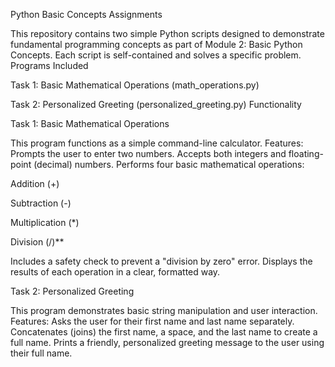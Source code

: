 Python Basic Concepts Assignments

This repository contains two simple Python scripts designed to demonstrate fundamental programming concepts as part of Module 2: Basic Python Concepts. Each script is self-contained and solves a specific problem.
Programs Included

Task 1: Basic Mathematical Operations (math_operations.py)

Task 2: Personalized Greeting (personalized_greeting.py)
Functionality


Task 1: Basic Mathematical Operations

This program functions as a simple command-line calculator.
Features:
Prompts the user to enter two numbers.
Accepts both integers and floating-point (decimal) numbers.
Performs four basic mathematical operations:

Addition (+)

Subtraction (-)

Multiplication (*)

Division (/)**

Includes a safety check to prevent a "division by zero" error.
Displays the results of each operation in a clear, formatted way.


Task 2: Personalized Greeting

This program demonstrates basic string manipulation and user interaction.
Features:
Asks the user for their first name and last name separately.
Concatenates (joins) the first name, a space, and the last name to create a full name.
Prints a friendly, personalized greeting message to the user using their full name.
